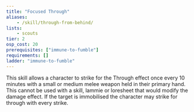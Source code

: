 ```yaml
---
title: "Focused Through"
aliases:
    - /skill/through-from-behind/
lists:
    - scouts
tier: 2
osp_cost: 20
prerequisites: ["immune-to-fumble"]
requirements: []
ladder: "immune-to-fumble"
---
```

This skill allows a character to strike for the Through effect once every 10 minutes with a small or medium melee weapon held in their primary hand. This cannot be used with a skill, lammie or loresheet that would modify the damage effect. If the target is immobilised the character may strike for through with every strike.